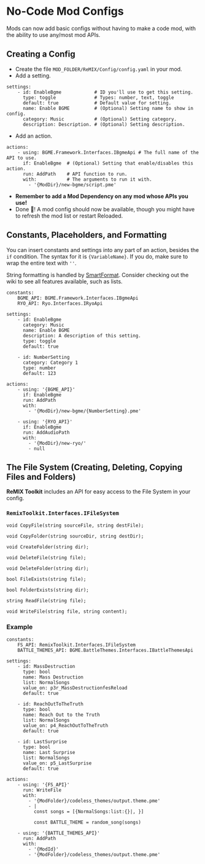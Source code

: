 # No-Code Mod Configs
Mods can now add basic configs without having to make a code mod, with the ability to use any/most mod APIs.

## Creating a Config
- Create the file `MOD_FOLDER/ReMIX/Config/config.yaml` in your mod.
- Add a setting.
```
settings:
    - id: EnableBgme            # ID you'll use to get this setting.
      type: toggle              # Types: number, text, toggle
      default: true             # Default value for setting.
      name: Enable BGME         # (Optional) Setting name to show in config.
      category: Music           # (Optional) Setting category.
      description: Description. # (Optional) Setting description.
```
- Add an action.
```
actions:
    - using: BGME.Framework.Interfaces.IBgmeApi # The full name of the API to use.
      if: EnableBgme  # (Optional) Setting that enable/disables this action.
      run: AddPath    # API function to run.
      with:           # The arguments to run it with.
        - '{ModDir}/new-bgme/script.pme'
```

- __Remember to add a Mod Dependency on any mod whose APIs you use!__ 
- Done 🎉! A mod config should now be available, though you might have to refresh the mod list or restart Reloaded.

## Constants, Placeholders, and Formatting

You can insert constants and settings into any part of an action, besides the `if` condition. The syntax for it is `{VariableName}`.  If you do, make sure to wrap the entire text with `''`.

String formatting is handled by [SmartFormat](https://github.com/axuno/SmartFormat/wiki). Consider checking out the wiki to see all features available, such as lists.

```
constants:
    BGME_API: BGME.Framework.Interfaces.IBgmeApi
    RYO_API: Ryo.Interfaces.IRyoApi
    
settings:
    - id: EnableBgme
      category: Music
      name: Enable BGME
      description: A description of this setting.
      type: toggle
      default: true
      
    - id: NumberSetting
      category: Category 1
      type: number
      default: 123

actions:
    - using: '{BGME_API}'
      if: EnableBgme
      run: AddPath
      with:
        - '{ModDir}/new-bgme/{NumberSetting}.pme'
        
    - using: '{RYO_API}'
      if: EnableBgme
      run: AddAudioPath
      with:
        - '{ModDir}/new-ryo/'
        - null
```

## The File System (Creating, Deleting, Copying Files and Folders)
**ReMIX Toolkit** includes an API for easy access to the File System in your config.

### `RemixToolkit.Interfaces.IFileSystem`

```
void CopyFile(string sourceFile, string destFile);

void CopyFolder(string sourceDir, string destDir);

void CreateFolder(string dir);

void DeleteFile(string file);

void DeleteFolder(string dir);

bool FileExists(string file);

bool FolderExists(string dir);

string ReadFile(string file);

void WriteFile(string file, string content);
```

### Example
```
constants:
    FS_API: RemixToolkit.Interfaces.IFileSystem
    BATTLE_THEMES_API: BGME.BattleThemes.Interfaces.IBattleThemesApi
    
settings:
    - id: MassDestruction
      type: bool
      name: Mass Destruction
      list: NormalSongs
      value_on: p3r_MassDestructionfesReload
      default: true
      
    - id: ReachOutToTheTruth
      type: bool
      name: Reach Out to the Truth 
      list: NormalSongs
      value_on: p4_ReachOutToTheTruth
      default: true
      
    - id: LastSurprise
      type: bool
      name: Last Surprise
      list: NormalSongs
      value_on: p5_LastSurprise
      default: true

actions:
    - using: '{FS_API}'
      run: WriteFile
      with:
        - '{ModFolder}/codeless_themes/output.theme.pme'
        - |
          const songs = [{NormalSongs:list:{}|, }]
          
          const BATTLE_THEME = random_song(songs)
          
    - using: '{BATTLE_THEMES_API}'
      run: AddPath
      with:
        - '{ModId}'
        - '{ModFolder}/codeless_themes/output.theme.pme'
```
